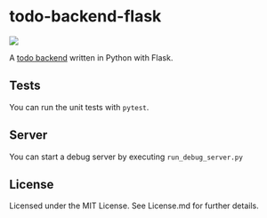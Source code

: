 # todo-backend-flask

![](https://github.com/staeff/todo-backend-flask/workflows/Run%20pytest/badge.svg)

A [todo backend](http://todobackend.com) written in Python with Flask.

## Tests
You can run the unit tests with `pytest`.

## Server
You can start a debug server by executing `run_debug_server.py`

## License
Licensed under the MIT License.
See License.md for further details.
